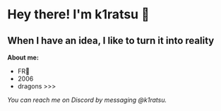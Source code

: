# Hey there! I'm k1ratsu 👋

## When I have an idea, I like to turn it into reality

**About me:**
- FR🥐
- 2006 
- dragons >>>

*You can reach me on Discord by messaging @k1ratsu.*




<!--
**k1ratsu/k1ratsu** is a ✨ _special_ ✨ repository because its `README.md` (this file) appears on your GitHub profile.

Here are some ideas to get you started:

- 🔭 I’m currently working on ...
- 🌱 I’m currently learning ...
- 👯 I’m looking to collaborate on ...
- 🤔 I’m looking for help with ...
- 💬 Ask me about ...
- 📫 How to reach me: ...
- 😄 Pronouns: ...
- ⚡ Fun fact: ...
-->
